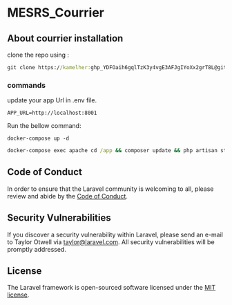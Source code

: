 # MESRS_Courrier
## About courrier installation 
clone the repo using : 
``` cmd
git clone https://kamelher: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@github.com/Univesity-of-msila/courrier.git
```
### commands
update your app Url in .env file.
``` env
APP_URL=http://localhost:8001
```

Run the bellow command:
```
docker-compose up -d
```
``` cmd 
docker-compose exec apache cd /app && composer update && php artisan storage:link && php artisan migrate
```
## Code of Conduct

In order to ensure that the Laravel community is welcoming to all, please review and abide by the [Code of Conduct](https://laravel.com/docs/contributions#code-of-conduct).

## Security Vulnerabilities

If you discover a security vulnerability within Laravel, please send an e-mail to Taylor Otwell via [taylor@laravel.com](mailto:taylor@laravel.com). All security vulnerabilities will be promptly addressed.

## License

The Laravel framework is open-sourced software licensed under the [MIT license](https://opensource.org/licenses/MIT).
